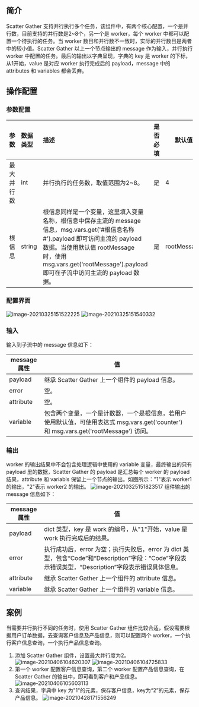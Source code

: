 
## 简介

Scatter Gather 支持并行执行多个任务，该组件中，有两个核心配置，一个是并行数，目前支持的并行数是2~8个，另一个是 worker，每个 worker 中都可以配置一个待执行的任务。当 worker 数目和并行数不一致时，实际的并行数目是两者中的较小值。Scatter Gather 以上一个节点输出的 message 作为输入，并行执行 worker 中配置的任务。最后的输出以字典呈现，字典的 key 是 worker 的下标，从1开始，value 是对应 worker 执行完成后的 payload，message 中的 attributes 和 variables 都会丢弃。

## 操作配置

### 参数配置

| 参数       | 数据类型 | 描述                                                         | 是否必填 | 默认值      |
| :--------- | :------- | :----------------------------------------------------------- | :------- | ----------- |
| 最大并行数 | int      | 并行执行的任务数，取值范围为2~8。                              | 是       | 4           |
| 根信息     | string   | 根信息同样是一个变量，这里填入变量名称，根信息中保存主流的 message 信息，msg.vars.get('#根信息名称#').payload 即可访问主流的 payload 数据。当使用默认值 rootMessage 时，使用 msg.vars.get('rootMessage').payload 即可在子流中访问主流的 payload 数据。 | 是       | rootMessage |

### 配置界面
![image-20210325151522225](https://main.qcloudimg.com/raw/785500c3bc8f6d77979e4a6e38631032/image-20210325151522225.png)
![image-20210325151540332](https://main.qcloudimg.com/raw/6bc234664109703674f1fedee7436538/image-20210325151540332.png)



### 输入
输入到子流中的 message 信息如下：

| message 属性 | 值                                                           |
| ----------- | ------------------------------------------------------------ |
| payload     | 继承 Scatter Gather 上一个组件的 payload 信息。                    |
| error       | 空。                                                           |
| attribute   | 空。                                                           |
| variable    | 包含两个变量，一个是计数器，一个是根信息，若用户使用默认值，可使用表达式 msg.vars.get('counter') 和 msg.vars.get('rootMessage') 访问。 |

### 输出
worker 的输出结果中不会包含处理逻辑中使用的 variable 变量，最终输出的只有 payload 里的数据，Scatter Gather 的 payload 是汇总每个 worker 的 payload 结果，attribute 和 variabls 保留上一个节点的输出。如图所示："1"表示 worker1 的输出，"2"表示 worker2 的输出。
![image-20210325151823517](https://main.qcloudimg.com/raw/70da499b4ab2d1039acbda8650c6cb81/image-20210325151823517.png)
组件输出的 message 信息如下：

| message 属性 | 值                                                           |
| ----------- | ------------------------------------------------------------ |
| payload     | dict 类型，key 是 work 的编号，从"1"开始，value 是 work 执行完成后的结果。 |
| error       | 执行成功后，error 为空；执行失败后，error 为 dict 类型，包含“Code”和“Description”字段：“Code”字段表示错误类型，“Description”字段表示错误具体信息。 |
| attribute   | 继承 Scatter Gather 上一个组件的 attribute 信息。                  |
| variable    | 继承 Scatter Gather 上一个组件的 variable 信息。                   |



## 案例
当需要并行执行不同的任务时，使用 Scatter Gather 组件比较合适，假设需要根据用户订单数据，去查询客户信息及产品信息，则可以配置两个 worker，一个执行客户信息查询，一个执行产品信息查询。
1. 添加 Scatter Gather 组件，设置最大并行度为2。
   ![image-20210406104620307](https://main.qcloudimg.com/raw/cd14ee16e97bd273f793859d16378da9/image-20210406104620307.png)
   ![image-20210406104725833](https://main.qcloudimg.com/raw/e92ad6da066f40fb3afbd6a93b86b32a/image-20210406104725833.png)
2. 第一个 worker 配置客户信息查询，第二个 worker 配置产品信息查询，在 Scatter Gather 的输出中，即可看到客户和产品信息。
   ![image-20210406105603113](https://main.qcloudimg.com/raw/57e3d62b6a97e430055c418ec6134522/image-20210406105603113.png)
3. 查询结果，字典中 key 为"1"的元素，保存客户信息，key为“2”的元素，保存产品信息。
   ![image-20210428171556249](https://main.qcloudimg.com/raw/bb71b4e7f0f593405e6aee9db80156e3/image-20210428171556249.png)
